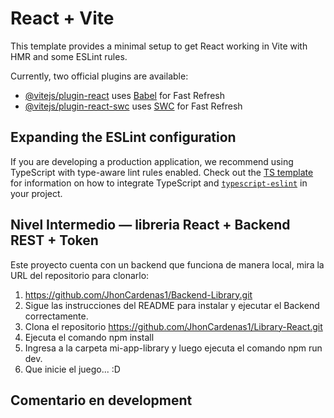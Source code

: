 # React + Vite

This template provides a minimal setup to get React working in Vite with HMR and some ESLint rules.

Currently, two official plugins are available:

- [@vitejs/plugin-react](https://github.com/vitejs/vite-plugin-react/blob/main/packages/plugin-react) uses [Babel](https://babeljs.io/) for Fast Refresh
- [@vitejs/plugin-react-swc](https://github.com/vitejs/vite-plugin-react/blob/main/packages/plugin-react-swc) uses [SWC](https://swc.rs/) for Fast Refresh

## Expanding the ESLint configuration

If you are developing a production application, we recommend using TypeScript with type-aware lint rules enabled. Check out the [TS template](https://github.com/vitejs/vite/tree/main/packages/create-vite/template-react-ts) for information on how to integrate TypeScript and [`typescript-eslint`](https://typescript-eslint.io) in your project.


## Nivel Intermedio — libreria React + Backend REST  + Token
Este proyecto cuenta con un backend que funciona de manera local, mira la URL del repositorio para clonarlo:
1. https://github.com/JhonCardenas1/Backend-Library.git
2. Sigue las instrucciones del README para instalar y ejecutar el Backend correctamente.
3. Clona el repositorio https://github.com/JhonCardenas1/Library-React.git
4. Ejecuta el comando npm install
5. Ingresa a la carpeta mi-app-library y luego ejecuta el comando npm run dev.
6. Que inicie el juego... :D

## Comentario en development